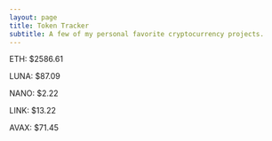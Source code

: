 ```yaml
---
layout: page
title: Token Tracker
subtitle: A few of my personal favorite cryptocurrency projects.
---
```


<!--BEGINCRYPTOINPUT-->
ETH: $2586.61

LUNA: $87.09

NANO: $2.22

LINK: $13.22

AVAX: $71.45

<!--ENDCRYPTOINPUT-->
